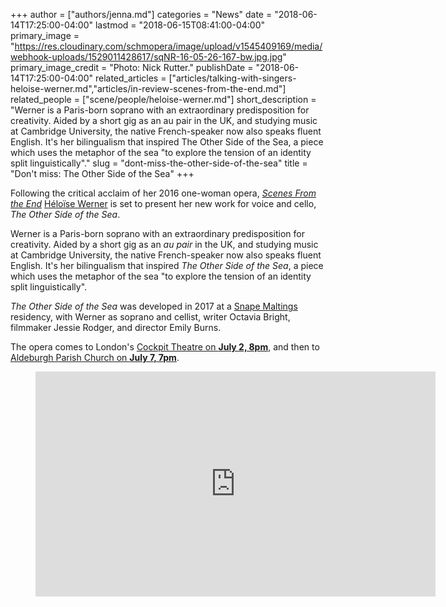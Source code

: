 +++
author = ["authors/jenna.md"]
categories = "News"
date = "2018-06-14T17:25:00-04:00"
lastmod = "2018-06-15T08:41:00-04:00"
primary_image = "https://res.cloudinary.com/schmopera/image/upload/v1545409169/media/webhook-uploads/1529011428617/sqNR-16-05-26-167-bw.jpg.jpg"
primary_image_credit = "Photo: Nick Rutter."
publishDate = "2018-06-14T17:25:00-04:00"
related_articles = ["articles/talking-with-singers-heloise-werner.md","articles/in-review-scenes-from-the-end.md"]
related_people = ["scene/people/heloise-werner.md"]
short_description = "Werner is a Paris-born soprano with an extraordinary predisposition for creativity. Aided by a short gig as an au pair in the UK, and studying music at Cambridge University, the native French-speaker now also speaks fluent English. It&#039;s her bilingualism that inspired The Other Side of the Sea, a piece which uses the metaphor of the sea &quot;to explore the tension of an identity split linguistically&quot;."
slug = "dont-miss-the-other-side-of-the-sea"
title = "Don&#039;t miss: The Other Side of the Sea"
+++

Following the critical acclaim of her 2016 one-woman opera, [*Scenes From the End*](/in-review-scenes-from-the-end/) [Héloïse Werner](/talking-with-singers-heloise-werner/) is set to present her new work for voice and cello, *The Other Side of the Sea*.

Werner is a Paris-born soprano with an extraordinary predisposition for creativity. Aided by a short gig as an *au pair* in the UK, and studying music at Cambridge University, the native French-speaker now also speaks fluent English. It's her bilingualism that inspired *The Other Side of the Sea*, a piece which uses the metaphor of the sea "to explore the tension of an identity split linguistically".

*The Other Side of the Sea* was developed in 2017 at a [Snape Maltings](https://snapemaltings.co.uk/music/residencies/) residency, with Werner as soprano and cellist, writer Octavia Bright, filmmaker Jessie Rodger, and director Emily Burns. 

The opera comes to London's [Cockpit Theatre on **July 2, 8pm**](https://www.thecockpit.org.uk/show/the_other_side_of_the_sea), and then to [Aldeburgh Parish Church on **July 7, 7pm**](https://snapemaltings.co.uk/whats-on/heloise-werner-hermes-experiment/).

<figure data-type="video">
<iframe width="640" height="360" src="https://www.youtube.com/embed/86APh-Zai4k" frameborder="0" allow="autoplay; encrypted-media" allowfullscreen></iframe>
</figure>
